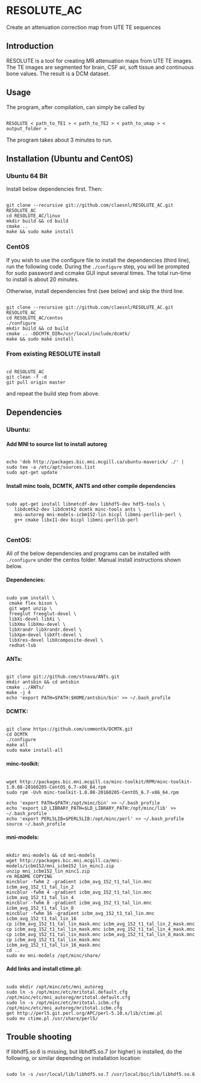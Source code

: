 # RESOLUTE_AC
Create an attenuation correction map from UTE TE sequences

## Introduction
RESOLUTE is a tool for creating MR attenuation maps from UTE TE images.
The TE images are segmented for brain, CSF air, soft tissue and continuous bone values.
The result is a DCM dataset.

## Usage
The program, after compilation, can simply be called by
<pre><code>
RESOLUTE < path_to_TE1 > < path_to_TE2 > < path_to_umap > < output_folder >
</code></pre>
The program takes about 3 minutes to run.

## Installation (Ubuntu and CentOS)

### Ubuntu 64 Bit
Install below dependencies first. Then:
<pre><code>
git clone --recursive git://github.com/claesnl/RESOLUTE_AC.git RESOLUTE_AC
cd RESOLUTE_AC/linux
mkdir build && cd build
cmake ..
make && sudo make install
</code></pre>

### CentOS
If you wish to use the configure file to install the dependencies (third line), run the following code. During the `./configure` step, you will be prompted for sudo password and ccmake GUI input several times. The total run-time to install is about 20 minutes.

Otherwise, install dependencies first (see below) and skip the third line.
<pre><code>
git clone --recursive git://github.com/claesnl/RESOLUTE_AC.git RESOLUTE_AC
cd RESOLUTE_AC/centos
./configure
mkdir build && cd build
cmake .. -DDCMTK_DIR=/usr/local/include/dcmtk/
make && sudo make install
</code></pre>

### From existing RESOLUTE install
<pre><code>
cd RESOLUTE_AC
git clean -f -d
git pull origin master
</code></pre>
and repeat the build step from above. 

## Dependencies

### Ubuntu:

#### Add MNI to source list to install autoreg
<pre><code>
echo 'deb http://packages.bic.mni.mcgill.ca/ubuntu-maverick/ ./' | sudo tee -a /etc/apt/sources.list
sudo apt-get update
</code></pre>

#### Install minc tools, DCMTK, ANTS and other compile dependencies
<pre><code>
sudo apt-get install libnetcdf-dev libhdf5-dev hdf5-tools \
   libdcmtk2-dev libdcmtk2 dcmtk minc-tools ants \
   mni-autoreg mni-models-icbm152-lin bicpl libmni-perllib-perl \
   g++ cmake libx11-dev bicpl libmni-perllib-perl
   </code></pre>

### CentOS:
All of the below dependencies and programs can be installed with `./configure` under the centos folder. Manual install instructions shown below.

#### Dependencies:
<pre><code>
sudo yum install \
 cmake flex bison \
 git wget unzip \
 freeglut freeglut-devel \
 libXi-devel libXi \
 libXmu libXmu-devel \
 libXrandr libXrandr.devel \
 libXpm-devel libXft-devel \
 libXres-devel libXcomposite-devel \
 redhat-lsb
</code></pre>

#### ANTs:
<pre><code>
git clone git://github.com/stnava/ANTs.git
mkdir antsbin && cd antsbin
cmake ../ANTs/
make -j 4
echo 'export PATH=$PATH:$HOME/antsbin/bin' >> ~/.bash_profile
</code></pre>

#### DCMTK:
<pre><code>
git clone https://github.com/commontk/DCMTK.git
cd DCMTK
./configure
make all
sudo make install-all
</code></pre>

#### minc-toolkit:
<pre><code>
wget http://packages.bic.mni.mcgill.ca/minc-toolkit/RPM/minc-toolkit-1.0.08-20160205-CentOS_6.7-x86_64.rpm
sudo rpm -Uvh minc-toolkit-1.0.08-20160205-CentOS_6.7-x86_64.rpm

echo 'export PATH=$PATH:/opt/minc/bin' >> ~/.bash_profile
echo 'export LD_LIBRARY_PATH=$LD_LIBRARY_PATH:/opt/minc/lib' >> ~/.bash_profile
echo 'export PERL5LIB=$PERL5LIB:/opt/minc/perl' >> ~/.bash_profile
source ~/.bash_profile
</code></pre>

#### mni-models:
<pre><code>
mkdir mni-models && cd mni-models
wget http://packages.bic.mni.mcgill.ca/mni-models/icbm152/mni_icbm152_lin_minc1.zip
unzip mni_icbm152_lin_minc1.zip
rm README COPYING
mincblur -fwhm 2 -gradient icbm_avg_152_t1_tal_lin.mnc icbm_avg_152_t1_tal_lin_2
mincblur -fwhm 4 -gradient icbm_avg_152_t1_tal_lin.mnc icbm_avg_152_t1_tal_lin_4
mincblur -fwhm 8 -gradient icbm_avg_152_t1_tal_lin.mnc icbm_avg_152_t1_tal_lin_8
mincblur -fwhm 16 -gradient icbm_avg_152_t1_tal_lin.mnc icbm_avg_152_t1_tal_lin_16
cp icbm_avg_152_t1_tal_lin_mask.mnc icbm_avg_152_t1_tal_lin_2_mask.mnc
cp icbm_avg_152_t1_tal_lin_mask.mnc icbm_avg_152_t1_tal_lin_4_mask.mnc
cp icbm_avg_152_t1_tal_lin_mask.mnc icbm_avg_152_t1_tal_lin_8_mask.mnc
cp icbm_avg_152_t1_tal_lin_mask.mnc icbm_avg_152_t1_tal_lin_16_mask.mnc
cd ..
sudo mv mni-models /opt/minc/share/
</code></pre>

#### Add links and install ctime.pl:
<pre><code>
sudo mkdir /opt/minc/etc/mni_autoreg
sudo ln -s /opt/minc/etc/mritotal.default.cfg /opt/minc/etc/mni_autoreg/mritotal.default.cfg
sudo ln -s /opt/minc/etc/mritotal.icbm.cfg /opt/minc/etc/mni_autoreg/mritotal.icbm.cfg
get http://perl5.git.perl.org/APC/perl-5.10.x/lib/ctime.pl
sudo mv ctime.pl /usr/share/perl5/
</code></pre>

## Trouble shooting
If libhdf5.so.6 is missing, but libhdf5.so.7 (or higher) is installed, do the following, or similar depending on installation location:
<pre><code>
sudo ln -s /usr/local/lib/libhdf5.so.7 /usr/local/bic/lib/libhdf5.so.6
</code></pre>

